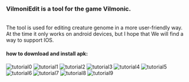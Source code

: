 <h3>VilmoniEdit is a tool for the game Vilmonic.</h3><br>
The tool is used for editing creature genome in a more user-friendly way.<br>
At the time it only works on android devices, but I hope that We will find a way to support IOS.<br>
<h4>how to download and install apk:</h4>
<img src="/instalation/img0.jpg" alt="tutorial0">
<img src="/instalation/img1.jpg" alt="tutorial1">
<img src="/instalation/img2.jpg" alt="tutorial2">
<img src="/instalation/img3.jpg" alt="tutorial3">
<img src="/instalation/img4.jpg" alt="tutorial4">
<img src="/instalation/img5.jpg" alt="tutorial5">
<img src="/instalation/img6.jpg" alt="tutorial6">
<img src="/instalation/img7.jpg" alt="tutorial7">
<img src="/instalation/img8.jpg" alt="tutorial8">
<img src="/instalation/img9.jpg" alt="tutorial9">
